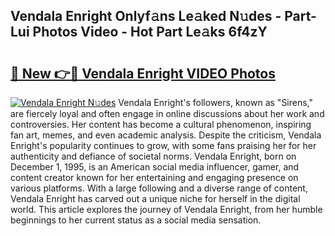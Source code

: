 ## Vendala Enright Onlyf𝚊ns Le𝚊ked N𝚞des - Part-Lui Photos Video - Hot Part Le𝚊ks 6f4zY

# <h2><a href="http://ab35653.deff.icu/?id=Vendala+Enright">🔗 New 👉🔴 Vendala Enright VIDEO Photos</a></h2>

[![Vendala Enright N𝚞des](https://i.imgur.com/rIISA9y.gif)](http://ab35653.deff.icu/?id=Vendala+Enright)
Vendala Enright's followers, known as "Sirens," are fiercely loyal and often engage in online discussions about her work and controversies. Her content has become a cultural phenomenon, inspiring fan art, memes, and even academic analysis. Despite the criticism, Vendala Enright's popularity continues to grow, with some fans praising her for her authenticity and defiance of societal norms. Vendala Enright, born on December 1, 1995, is an American social media influencer, gamer, and content creator known for her entertaining and engaging presence on various platforms. With a large following and a diverse range of content, Vendala Enright has carved out a unique niche for herself in the digital world. This article explores the journey of Vendala Enright, from her humble beginnings to her current status as a social media sensation.
